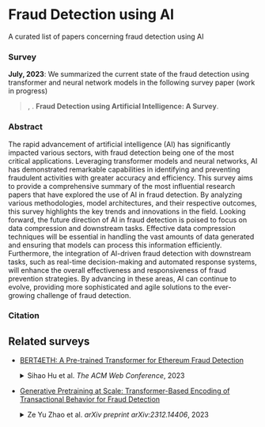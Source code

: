 # Fraud Detection using AI

A curated list of papers concerning fraud detection using AI

### Survey

**July, 2023**: We summarized the current state of the fraud detection using transformer and neural network models in the following survey paper (work in progress)

> <Author1>, <Author2>.  **Fraud Detection using Artificial Intelligence: A Survey**.

### Abstract

The rapid advancement of artificial intelligence (AI) has significantly impacted various sectors, with fraud detection being one of the most critical applications. Leveraging transformer models and neural networks, AI has demonstrated remarkable capabilities in identifying and preventing fraudulent activities with greater accuracy and efficiency. This survey aims to provide a comprehensive summary of the most influential research papers that have explored the use of AI in fraud detection. By analyzing various methodologies, model architectures, and their respective outcomes, this survey highlights the key trends and innovations in the field. Looking forward, the future direction of AI in fraud detection is poised to focus on data compression and downstream tasks. Effective data compression techniques will be essential in handling the vast amounts of data generated and ensuring that models can process this information efficiently. Furthermore, the integration of AI-driven fraud detection with downstream tasks, such as real-time decision-making and automated response systems, will enhance the overall effectiveness and responsiveness of fraud prevention strategies. By advancing in these areas, AI can continue to evolve, providing more sophisticated and agile solutions to the ever-growing challenge of fraud detection.

### Citation

## Related surveys

* [BERT4ETH: A Pre-trained Transformer for Ethereum Fraud Detection](https://doi.org/10.48550/arXiv.2303.18138)
  <details>
  <summary> Sihao Hu et al.  
      <em>The ACM Web Conference</em>, 2023 </summary>
    As various forms of fraud proliferate on Ethereum, it is imperative to safeguard against these malicious activities to protect susceptible users from being victimized. While current studies solely rely on graph-based fraud detection approaches, it is argued that they may not be well-suited for dealing with highly repetitive, skew-distributed and heterogeneous Ethereum transactions. To address these challenges, we propose BERT4ETH, a universal pre-trained Transformer encoder that serves as an account representation extractor for detecting various fraud behaviors on Ethereum. BERT4ETH features the superior modeling capability of Transformer to capture the dynamic sequential patterns inherent in Ethereum transactions, and addresses the challenges of pre-training a BERT model for Ethereum with three practical and effective strategies, namely repetitiveness reduction, skew alleviation and heterogeneity modeling. Our empirical evaluation demonstrates that BERT4ETH outperforms state-of-the-art methods with significant enhancements in terms of the phishing account detection and de-anonymization tasks. The code for BERT4ETH is available at: [this https URL](https://github.com/git-disl/BERT4ETH).
  </details>

* [Generative Pretraining at Scale: Transformer-Based Encoding of Transactional Behavior for Fraud Detection](https://doi.org/10.48550/arXiv.2312.14406)
  <details>
  <summary> Ze Yu Zhao et al. 
      <em>arXiv preprint arXiv:2312.14406</em>, 2023 </summary>
    In this work, we introduce an innovative autoregressive model leveraging Generative Pretrained Transformer (GPT) architectures, tailored for fraud detection in payment systems. Our approach innovatively confronts token explosion and reconstructs behavioral sequences, providing a nuanced understanding of transactional behavior through temporal and contextual analysis. Utilizing unsupervised pretraining, our model excels in feature representation without the need for labeled data. Additionally, we integrate a differential convolutional approach to enhance anomaly detection, bolstering the security and efficacy of one of the largest online payment merchants in China. The scalability and adaptability of our model promise broad applicability in various transactional contexts.
  </details>


